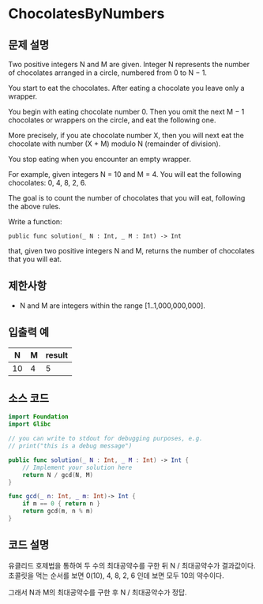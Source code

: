 # ChocolatesByNumbers

## 문제 설명
Two positive integers N and M are given. Integer N represents the number of chocolates arranged in a circle, numbered from 0 to N − 1.

You start to eat the chocolates. After eating a chocolate you leave only a wrapper.

You begin with eating chocolate number 0. Then you omit the next M − 1 chocolates or wrappers on the circle, and eat the following one.

More precisely, if you ate chocolate number X, then you will next eat the chocolate with number (X + M) modulo N (remainder of division).

You stop eating when you encounter an empty wrapper.

For example, given integers N = 10 and M = 4. You will eat the following chocolates: 0, 4, 8, 2, 6.

The goal is to count the number of chocolates that you will eat, following the above rules.

Write a function:

    public func solution(_ N : Int, _ M : Int) -> Int

that, given two positive integers N and M, returns the number of chocolates that you will eat.

## 제한사항
 - N and M are integers within the range [1..1,000,000,000].

## 입출력 예
|N|M|result|
|-|-|-|
|10|4|5|

## 소스 코드
```Swift
import Foundation
import Glibc

// you can write to stdout for debugging purposes, e.g.
// print("this is a debug message")

public func solution(_ N : Int, _ M : Int) -> Int {
    // Implement your solution here
    return N / gcd(N, M)
}

func gcd(_ n: Int, _ m: Int)-> Int {
    if m == 0 { return n }
    return gcd(m, n % m)
}
```

## 코드 설명
유클리드 호제법을 통하여 두 수의 최대공약수를 구한 뒤 N / 최대공약수가 결과값이다.
초콜릿을 먹는 순서를 보면 0(10), 4, 8, 2, 6 인데 보면 모두 10의 약수이다.

그래서 N과 M의 최대공약수를 구한 후 N / 최대공약수가 정답.